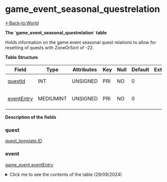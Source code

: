 # game\_event\_seasonal\_questrelation

[<-Back-to:World](database-world)

**The \`game\_event\_seasonal\_questrelation\` table**

Holds information on the game event seasonal quest relations to allow for resetting of quests with ZoneOrSort of -22.

**Table Structure**

| Field           | Type      | Attributes | Key | Null | Default | Extra | Comment                 |
| --------------- | --------- | ---------- | --- | ---- | ------- | ----- | ----------------------- |
| [questId][1]    | INT       | UNSIGNED   | PRI | NO   | 0       |       | Quest Identifier        |
| [eventEntry][2] | MEDIUMINT | UNSIGNED   | PRI | NO   | 0       |       | Entry of the game event |

[1]: #questid
[2]: #evententry

**Description of the fields**

### quest

[quest_template.ID](quest_template#id)

### event

[game_event.eventEntry](game_event#evententry)

<details>

<summary>Click me to see the contents of the table (29/09/2024)</summary>

| questId | eventEntry | Comment (not part of the DB) |
|---------|------------|:------------------------------|
| 9319    | 1          | Midsummer Fire Festival      |
| 9322    | 1          | Midsummer Fire Festival      |
| 9323    | 1          | Midsummer Fire Festival      |
| 9324    | 1          | Midsummer Fire Festival      |
| 9325    | 1          | Midsummer Fire Festival      |
| 9326    | 1          | Midsummer Fire Festival      |
| 9330    | 1          | Midsummer Fire Festival      |
| 9331    | 1          | Midsummer Fire Festival      |
| 9332    | 1          | Midsummer Fire Festival      |
| 9339    | 1          | Midsummer Fire Festival      |
| 9365    | 1          | Midsummer Fire Festival      |
| 9367    | 1          | Midsummer Fire Festival      |
| 9368    | 1          | Midsummer Fire Festival      |
| 9386    | 1          | Midsummer Fire Festival      |
| 9388    | 1          | Midsummer Fire Festival      |
| 9389    | 1          | Midsummer Fire Festival      |
| 11580   | 1          | Midsummer Fire Festival      |
| 11581   | 1          | Midsummer Fire Festival      |
| 11583   | 1          | Midsummer Fire Festival      |
| 11584   | 1          | Midsummer Fire Festival      |
| 11657   | 1          | Midsummer Fire Festival      |
| 11691   | 1          | Midsummer Fire Festival      |
| 11696   | 1          | Midsummer Fire Festival      |
| 11731   | 1          | Midsummer Fire Festival      |
| 11732   | 1          | Midsummer Fire Festival      |
| 11734   | 1          | Midsummer Fire Festival      |
| 11735   | 1          | Midsummer Fire Festival      |
| 11736   | 1          | Midsummer Fire Festival      |
| 11737   | 1          | Midsummer Fire Festival      |
| 11738   | 1          | Midsummer Fire Festival      |
| 11739   | 1          | Midsummer Fire Festival      |
| 11740   | 1          | Midsummer Fire Festival      |
| 11741   | 1          | Midsummer Fire Festival      |
| 11742   | 1          | Midsummer Fire Festival      |
| 11743   | 1          | Midsummer Fire Festival      |
| 11744   | 1          | Midsummer Fire Festival      |
| 11745   | 1          | Midsummer Fire Festival      |
| 11746   | 1          | Midsummer Fire Festival      |
| 11747   | 1          | Midsummer Fire Festival      |
| 11748   | 1          | Midsummer Fire Festival      |
| 11749   | 1          | Midsummer Fire Festival      |
| 11750   | 1          | Midsummer Fire Festival      |
| 11751   | 1          | Midsummer Fire Festival      |
| 11752   | 1          | Midsummer Fire Festival      |
| 11753   | 1          | Midsummer Fire Festival      |
| 11754   | 1          | Midsummer Fire Festival      |
| 11755   | 1          | Midsummer Fire Festival      |
| 11756   | 1          | Midsummer Fire Festival      |
| 11757   | 1          | Midsummer Fire Festival      |
| 11758   | 1          | Midsummer Fire Festival      |
| 11759   | 1          | Midsummer Fire Festival      |
| 11760   | 1          | Midsummer Fire Festival      |
| 11761   | 1          | Midsummer Fire Festival      |
| 11762   | 1          | Midsummer Fire Festival      |
| 11763   | 1          | Midsummer Fire Festival      |
| 11764   | 1          | Midsummer Fire Festival      |
| 11765   | 1          | Midsummer Fire Festival      |
| 11766   | 1          | Midsummer Fire Festival      |
| 11767   | 1          | Midsummer Fire Festival      |
| 11768   | 1          | Midsummer Fire Festival      |
| 11769   | 1          | Midsummer Fire Festival      |
| 11770   | 1          | Midsummer Fire Festival      |
| 11771   | 1          | Midsummer Fire Festival      |
| 11772   | 1          | Midsummer Fire Festival      |
| 11773   | 1          | Midsummer Fire Festival      |
| 11774   | 1          | Midsummer Fire Festival      |
| 11775   | 1          | Midsummer Fire Festival      |
| 11776   | 1          | Midsummer Fire Festival      |
| 11777   | 1          | Midsummer Fire Festival      |
| 11778   | 1          | Midsummer Fire Festival      |
| 11779   | 1          | Midsummer Fire Festival      |
| 11780   | 1          | Midsummer Fire Festival      |
| 11781   | 1          | Midsummer Fire Festival      |
| 11782   | 1          | Midsummer Fire Festival      |
| 11783   | 1          | Midsummer Fire Festival      |
| 11784   | 1          | Midsummer Fire Festival      |
| 11785   | 1          | Midsummer Fire Festival      |
| 11786   | 1          | Midsummer Fire Festival      |
| 11787   | 1          | Midsummer Fire Festival      |
| 11799   | 1          | Midsummer Fire Festival      |
| 11800   | 1          | Midsummer Fire Festival      |
| 11801   | 1          | Midsummer Fire Festival      |
| 11802   | 1          | Midsummer Fire Festival      |
| 11803   | 1          | Midsummer Fire Festival      |
| 11804   | 1          | Midsummer Fire Festival      |
| 11805   | 1          | Midsummer Fire Festival      |
| 11806   | 1          | Midsummer Fire Festival      |
| 11807   | 1          | Midsummer Fire Festival      |
| 11808   | 1          | Midsummer Fire Festival      |
| 11809   | 1          | Midsummer Fire Festival      |
| 11810   | 1          | Midsummer Fire Festival      |
| 11811   | 1          | Midsummer Fire Festival      |
| 11812   | 1          | Midsummer Fire Festival      |
| 11813   | 1          | Midsummer Fire Festival      |
| 11814   | 1          | Midsummer Fire Festival      |
| 11815   | 1          | Midsummer Fire Festival      |
| 11816   | 1          | Midsummer Fire Festival      |
| 11817   | 1          | Midsummer Fire Festival      |
| 11818   | 1          | Midsummer Fire Festival      |
| 11819   | 1          | Midsummer Fire Festival      |
| 11820   | 1          | Midsummer Fire Festival      |
| 11821   | 1          | Midsummer Fire Festival      |
| 11822   | 1          | Midsummer Fire Festival      |
| 11823   | 1          | Midsummer Fire Festival      |
| 11824   | 1          | Midsummer Fire Festival      |
| 11825   | 1          | Midsummer Fire Festival      |
| 11826   | 1          | Midsummer Fire Festival      |
| 11827   | 1          | Midsummer Fire Festival      |
| 11828   | 1          | Midsummer Fire Festival      |
| 11829   | 1          | Midsummer Fire Festival      |
| 11830   | 1          | Midsummer Fire Festival      |
| 11831   | 1          | Midsummer Fire Festival      |
| 11832   | 1          | Midsummer Fire Festival      |
| 11833   | 1          | Midsummer Fire Festival      |
| 11834   | 1          | Midsummer Fire Festival      |
| 11835   | 1          | Midsummer Fire Festival      |
| 11836   | 1          | Midsummer Fire Festival      |
| 11837   | 1          | Midsummer Fire Festival      |
| 11838   | 1          | Midsummer Fire Festival      |
| 11839   | 1          | Midsummer Fire Festival      |
| 11840   | 1          | Midsummer Fire Festival      |
| 11841   | 1          | Midsummer Fire Festival      |
| 11842   | 1          | Midsummer Fire Festival      |
| 11843   | 1          | Midsummer Fire Festival      |
| 11844   | 1          | Midsummer Fire Festival      |
| 11845   | 1          | Midsummer Fire Festival      |
| 11846   | 1          | Midsummer Fire Festival      |
| 11847   | 1          | Midsummer Fire Festival      |
| 11848   | 1          | Midsummer Fire Festival      |
| 11849   | 1          | Midsummer Fire Festival      |
| 11850   | 1          | Midsummer Fire Festival      |
| 11851   | 1          | Midsummer Fire Festival      |
| 11852   | 1          | Midsummer Fire Festival      |
| 11853   | 1          | Midsummer Fire Festival      |
| 11854   | 1          | Midsummer Fire Festival      |
| 11855   | 1          | Midsummer Fire Festival      |
| 11856   | 1          | Midsummer Fire Festival      |
| 11857   | 1          | Midsummer Fire Festival      |
| 11858   | 1          | Midsummer Fire Festival      |
| 11859   | 1          | Midsummer Fire Festival      |
| 11860   | 1          | Midsummer Fire Festival      |
| 11861   | 1          | Midsummer Fire Festival      |
| 11862   | 1          | Midsummer Fire Festival      |
| 11863   | 1          | Midsummer Fire Festival      |
| 11882   | 1          | Midsummer Fire Festival      |
| 11883   | 1          | Midsummer Fire Festival      |
| 11886   | 1          | Midsummer Fire Festival      |
| 11891   | 1          | Midsummer Fire Festival      |
| 11915   | 1          | Midsummer Fire Festival      |
| 11917   | 1          | Midsummer Fire Festival      |
| 11921   | 1          | Midsummer Fire Festival      |
| 11922   | 1          | Midsummer Fire Festival      |
| 11923   | 1          | Midsummer Fire Festival      |
| 11924   | 1          | Midsummer Fire Festival      |
| 11925   | 1          | Midsummer Fire Festival      |
| 11926   | 1          | Midsummer Fire Festival      |
| 11933   | 1          | Midsummer Fire Festival      |
| 11935   | 1          | Midsummer Fire Festival      |
| 11937   | 1          | Midsummer Fire Festival      |
| 11947   | 1          | Midsummer Fire Festival      |
| 11948   | 1          | Midsummer Fire Festival      |
| 11952   | 1          | Midsummer Fire Festival      |
| 11953   | 1          | Midsummer Fire Festival      |
| 11954   | 1          | Midsummer Fire Festival      |
| 11955   | 1          | Midsummer Fire Festival      |
| 11964   | 1          | Midsummer Fire Festival      |
| 11966   | 1          | Midsummer Fire Festival      |
| 11970   | 1          | Midsummer Fire Festival      |
| 11971   | 1          | Midsummer Fire Festival      |
| 11972   | 1          | Midsummer Fire Festival      |
| 11976   | 1          | Midsummer Fire Festival      |
| 12012   | 1          | Midsummer Fire Festival      |
| 13440   | 1          | Midsummer Fire Festival      |
| 13441   | 1          | Midsummer Fire Festival      |
| 13442   | 1          | Midsummer Fire Festival      |
| 13443   | 1          | Midsummer Fire Festival      |
| 13444   | 1          | Midsummer Fire Festival      |
| 13445   | 1          | Midsummer Fire Festival      |
| 13446   | 1          | Midsummer Fire Festival      |
| 13447   | 1          | Midsummer Fire Festival      |
| 13449   | 1          | Midsummer Fire Festival      |
| 13450   | 1          | Midsummer Fire Festival      |
| 13451   | 1          | Midsummer Fire Festival      |
| 13453   | 1          | Midsummer Fire Festival      |
| 13454   | 1          | Midsummer Fire Festival      |
| 13455   | 1          | Midsummer Fire Festival      |
| 13457   | 1          | Midsummer Fire Festival      |
| 13458   | 1          | Midsummer Fire Festival      |
| 13485   | 1          | Midsummer Fire Festival      |
| 13486   | 1          | Midsummer Fire Festival      |
| 13487   | 1          | Midsummer Fire Festival      |
| 13488   | 1          | Midsummer Fire Festival      |
| 13489   | 1          | Midsummer Fire Festival      |
| 13490   | 1          | Midsummer Fire Festival      |
| 13491   | 1          | Midsummer Fire Festival      |
| 13492   | 1          | Midsummer Fire Festival      |
| 13493   | 1          | Midsummer Fire Festival      |
| 13494   | 1          | Midsummer Fire Festival      |
| 13495   | 1          | Midsummer Fire Festival      |
| 13496   | 1          | Midsummer Fire Festival      |
| 13497   | 1          | Midsummer Fire Festival      |
| 13498   | 1          | Midsummer Fire Festival      |
| 13499   | 1          | Midsummer Fire Festival      |
| 13500   | 1          | Midsummer Fire Festival      |
| 6961    | 2          | Winter Veil                  |
| 6962    | 2          | Winter Veil                  |
| 6963    | 2          | Winter Veil                  |
| 6964    | 2          | Winter Veil                  |
| 6983    | 2          | Winter Veil                  |
| 6984    | 2          | Winter Veil                  |
| 7021    | 2          | Winter Veil                  |
| 7022    | 2          | Winter Veil                  |
| 7023    | 2          | Winter Veil                  |
| 7024    | 2          | Winter Veil                  |
| 7025    | 2          | Winter Veil                  |
| 7042    | 2          | Winter Veil                  |
| 7043    | 2          | Winter Veil                  |
| 7045    | 2          | Winter Veil                  |
| 7061    | 2          | Winter Veil                  |
| 7062    | 2          | Winter Veil                  |
| 7063    | 2          | Winter Veil                  |
| 8746    | 2          | Winter Veil                  |
| 8762    | 2          | Winter Veil                  |
| 8763    | 2          | Winter Veil                  |
| 8799    | 2          | Winter Veil                  |
| 8827    | 2          | Winter Veil                  |
| 8828    | 2          | Winter Veil                  |
| 8860    | 6          | New Year's Eve               |
| 8861    | 6          | New Year's Eve               |
| 8619    | 7          | Lunar Festival               |
| 8635    | 7          | Lunar Festival               |
| 8636    | 7          | Lunar Festival               |
| 8642    | 7          | Lunar Festival               |
| 8643    | 7          | Lunar Festival               |
| 8644    | 7          | Lunar Festival               |
| 8645    | 7          | Lunar Festival               |
| 8646    | 7          | Lunar Festival               |
| 8647    | 7          | Lunar Festival               |
| 8648    | 7          | Lunar Festival               |
| 8649    | 7          | Lunar Festival               |
| 8650    | 7          | Lunar Festival               |
| 8651    | 7          | Lunar Festival               |
| 8652    | 7          | Lunar Festival               |
| 8653    | 7          | Lunar Festival               |
| 8654    | 7          | Lunar Festival               |
| 8670    | 7          | Lunar Festival               |
| 8671    | 7          | Lunar Festival               |
| 8672    | 7          | Lunar Festival               |
| 8673    | 7          | Lunar Festival               |
| 8674    | 7          | Lunar Festival               |
| 8675    | 7          | Lunar Festival               |
| 8676    | 7          | Lunar Festival               |
| 8677    | 7          | Lunar Festival               |
| 8678    | 7          | Lunar Festival               |
| 8679    | 7          | Lunar Festival               |
| 8680    | 7          | Lunar Festival               |
| 8681    | 7          | Lunar Festival               |
| 8682    | 7          | Lunar Festival               |
| 8683    | 7          | Lunar Festival               |
| 8684    | 7          | Lunar Festival               |
| 8685    | 7          | Lunar Festival               |
| 8686    | 7          | Lunar Festival               |
| 8688    | 7          | Lunar Festival               |
| 8713    | 7          | Lunar Festival               |
| 8714    | 7          | Lunar Festival               |
| 8715    | 7          | Lunar Festival               |
| 8716    | 7          | Lunar Festival               |
| 8717    | 7          | Lunar Festival               |
| 8718    | 7          | Lunar Festival               |
| 8719    | 7          | Lunar Festival               |
| 8720    | 7          | Lunar Festival               |
| 8721    | 7          | Lunar Festival               |
| 8722    | 7          | Lunar Festival               |
| 8723    | 7          | Lunar Festival               |
| 8724    | 7          | Lunar Festival               |
| 8725    | 7          | Lunar Festival               |
| 8726    | 7          | Lunar Festival               |
| 8727    | 7          | Lunar Festival               |
| 8862    | 7          | Lunar Festival               |
| 8863    | 7          | Lunar Festival               |
| 8864    | 7          | Lunar Festival               |
| 8865    | 7          | Lunar Festival               |
| 8866    | 7          | Lunar Festival               |
| 8867    | 7          | Lunar Festival               |
| 8868    | 7          | Lunar Festival               |
| 8870    | 7          | Lunar Festival               |
| 8871    | 7          | Lunar Festival               |
| 8872    | 7          | Lunar Festival               |
| 8873    | 7          | Lunar Festival               |
| 8874    | 7          | Lunar Festival               |
| 8875    | 7          | Lunar Festival               |
| 8876    | 7          | Lunar Festival               |
| 8877    | 7          | Lunar Festival               |
| 8878    | 7          | Lunar Festival               |
| 8879    | 7          | Lunar Festival               |
| 8880    | 7          | Lunar Festival               |
| 8881    | 7          | Lunar Festival               |
| 8882    | 7          | Lunar Festival               |
| 8883    | 7          | Lunar Festival               |
| 13012   | 7          | Lunar Festival               |
| 13013   | 7          | Lunar Festival               |
| 13014   | 7          | Lunar Festival               |
| 13015   | 7          | Lunar Festival               |
| 13016   | 7          | Lunar Festival               |
| 13017   | 7          | Lunar Festival               |
| 13018   | 7          | Lunar Festival               |
| 13019   | 7          | Lunar Festival               |
| 13020   | 7          | Lunar Festival               |
| 13021   | 7          | Lunar Festival               |
| 13022   | 7          | Lunar Festival               |
| 13023   | 7          | Lunar Festival               |
| 13024   | 7          | Lunar Festival               |
| 13025   | 7          | Lunar Festival               |
| 13026   | 7          | Lunar Festival               |
| 13027   | 7          | Lunar Festival               |
| 13028   | 7          | Lunar Festival               |
| 13029   | 7          | Lunar Festival               |
| 13030   | 7          | Lunar Festival               |
| 13031   | 7          | Lunar Festival               |
| 13032   | 7          | Lunar Festival               |
| 13033   | 7          | Lunar Festival               |
| 13065   | 7          | Lunar Festival               |
| 13066   | 7          | Lunar Festival               |
| 13067   | 7          | Lunar Festival               |
| 8897    | 8          | Love is in the Air           |
| 8898    | 8          | Love is in the Air           |
| 8899    | 8          | Love is in the Air           |
| 8900    | 8          | Love is in the Air           |
| 8901    | 8          | Love is in the Air           |
| 8902    | 8          | Love is in the Air           |
| 8903    | 8          | Love is in the Air           |
| 8904    | 8          | Love is in the Air           |
| 8971    | 8          | Love is in the Air           |
| 8972    | 8          | Love is in the Air           |
| 8973    | 8          | Love is in the Air           |
| 8974    | 8          | Love is in the Air           |
| 8975    | 8          | Love is in the Air           |
| 8976    | 8          | Love is in the Air           |
| 8979    | 8          | Love is in the Air           |
| 8980    | 8          | Love is in the Air           |
| 8981    | 8          | Love is in the Air           |
| 8982    | 8          | Love is in the Air           |
| 8983    | 8          | Love is in the Air           |
| 8984    | 8          | Love is in the Air           |
| 8993    | 8          | Love is in the Air           |
| 9024    | 8          | Love is in the Air           |
| 9025    | 8          | Love is in the Air           |
| 9026    | 8          | Love is in the Air           |
| 9027    | 8          | Love is in the Air           |
| 9028    | 8          | Love is in the Air           |
| 11558   | 8          | Love is in the Air           |
| 12286   | 8          | Love is in the Air           |
| 14483   | 8          | Love is in the Air           |
| 14488   | 8          | Love is in the Air           |
| 24536   | 8          | Love is in the Air           |
| 24541   | 8          | Love is in the Air           |
| 24576   | 8          | Love is in the Air           |
| 24597   | 8          | Love is in the Air           |
| 24609   | 8          | Love is in the Air           |
| 24610   | 8          | Love is in the Air           |
| 24611   | 8          | Love is in the Air           |
| 24612   | 8          | Love is in the Air           |
| 24613   | 8          | Love is in the Air           |
| 24614   | 8          | Love is in the Air           |
| 24615   | 8          | Love is in the Air           |
| 24629   | 8          | Love is in the Air           |
| 24635   | 8          | Love is in the Air           |
| 24636   | 8          | Love is in the Air           |
| 24638   | 8          | Love is in the Air           |
| 24645   | 8          | Love is in the Air           |
| 24647   | 8          | Love is in the Air           |
| 24648   | 8          | Love is in the Air           |
| 24649   | 8          | Love is in the Air           |
| 24650   | 8          | Love is in the Air           |
| 24651   | 8          | Love is in the Air           |
| 24652   | 8          | Love is in the Air           |
| 24655   | 8          | Love is in the Air           |
| 24656   | 8          | Love is in the Air           |
| 24657   | 8          | Love is in the Air           |
| 24658   | 8          | Love is in the Air           |
| 24659   | 8          | Love is in the Air           |
| 24660   | 8          | Love is in the Air           |
| 24661   | 8          | Love is in the Air           |
| 24662   | 8          | Love is in the Air           |
| 24663   | 8          | Love is in the Air           |
| 24664   | 8          | Love is in the Air           |
| 24665   | 8          | Love is in the Air           |
| 24666   | 8          | Love is in the Air           |
| 24745   | 8          | Love is in the Air           |
| 24792   | 8          | Love is in the Air           |
| 24793   | 8          | Love is in the Air           |
| 24804   | 8          | Love is in the Air           |
| 24805   | 8          | Love is in the Air           |
| 24848   | 8          | Love is in the Air           |
| 24849   | 8          | Love is in the Air           |
| 24850   | 8          | Love is in the Air           |
| 24851   | 8          | Love is in the Air           |
| 13479   | 9          | Noblegarden                  |
| 13480   | 9          | Noblegarden                  |
| 13483   | 9          | Noblegarden                  |
| 13484   | 9          | Noblegarden                  |
| 13502   | 9          | Noblegarden                  |
| 13503   | 9          | Noblegarden                  |
| 171     | 10         | Children's Week              |
| 172     | 10         | Children's Week              |
| 558     | 10         | Children's Week              |
| 910     | 10         | Children's Week              |
| 911     | 10         | Children's Week              |
| 915     | 10         | Children's Week              |
| 925     | 10         | Children's Week              |
| 1468    | 10         | Children's Week              |
| 1479    | 10         | Children's Week              |
| 1558    | 10         | Children's Week              |
| 1687    | 10         | Children's Week              |
| 1800    | 10         | Children's Week              |
| 4822    | 10         | Children's Week              |
| 5502    | 10         | Children's Week              |
| 10942   | 10         | Children's Week              |
| 10943   | 10         | Children's Week              |
| 10945   | 10         | Children's Week              |
| 10950   | 10         | Children's Week              |
| 10951   | 10         | Children's Week              |
| 10952   | 10         | Children's Week              |
| 10953   | 10         | Children's Week              |
| 10954   | 10         | Children's Week              |
| 10956   | 10         | Children's Week              |
| 10960   | 10         | Children's Week              |
| 10962   | 10         | Children's Week              |
| 10963   | 10         | Children's Week              |
| 10966   | 10         | Children's Week              |
| 10967   | 10         | Children's Week              |
| 10968   | 10         | Children's Week              |
| 11974   | 10         | Children's Week              |
| 11975   | 10         | Children's Week              |
| 13926   | 10         | Children's Week              |
| 13927   | 10         | Children's Week              |
| 13929   | 10         | Children's Week              |
| 13930   | 10         | Children's Week              |
| 13933   | 10         | Children's Week              |
| 13934   | 10         | Children's Week              |
| 13937   | 10         | Children's Week              |
| 13938   | 10         | Children's Week              |
| 13950   | 10         | Children's Week              |
| 13951   | 10         | Children's Week              |
| 13952   | 10         | Children's Week              |
| 13954   | 10         | Children's Week              |
| 13955   | 10         | Children's Week              |
| 13956   | 10         | Children's Week              |
| 13957   | 10         | Children's Week              |
| 13959   | 10         | Children's Week              |
| 13960   | 10         | Children's Week              |
| 8149    | 11         | Harvest Festival             |
| 8150    | 11         | Harvest Festival             |
| 1657    | 12         | Hallow's End                 |
| 1658    | 12         | Hallow's End                 |
| 8311    | 12         | Hallow's End                 |
| 8312    | 12         | Hallow's End                 |
| 8322    | 12         | Hallow's End                 |
| 8353    | 12         | Hallow's End                 |
| 8354    | 12         | Hallow's End                 |
| 8355    | 12         | Hallow's End                 |
| 8356    | 12         | Hallow's End                 |
| 8357    | 12         | Hallow's End                 |
| 8358    | 12         | Hallow's End                 |
| 8359    | 12         | Hallow's End                 |
| 8360    | 12         | Hallow's End                 |
| 8373    | 12         | Hallow's End                 |
| 8409    | 12         | Hallow's End                 |
| 11131   | 12         | Hallow's End                 |
| 11135   | 12         | Hallow's End                 |
| 11219   | 12         | Hallow's End                 |
| 11220   | 12         | Hallow's End                 |
| 11242   | 12         | Hallow's End                 |
| 11356   | 12         | Hallow's End                 |
| 11357   | 12         | Hallow's End                 |
| 11360   | 12         | Hallow's End                 |
| 11361   | 12         | Hallow's End                 |
| 11392   | 12         | Hallow's End                 |
| 11401   | 12         | Hallow's End                 |
| 11403   | 12         | Hallow's End                 |
| 11404   | 12         | Hallow's End                 |
| 11405   | 12         | Hallow's End                 |
| 11435   | 12         | Hallow's End                 |
| 11439   | 12         | Hallow's End                 |
| 11440   | 12         | Hallow's End                 |
| 11449   | 12         | Hallow's End                 |
| 11450   | 12         | Hallow's End                 |
| 12133   | 12         | Hallow's End                 |
| 12135   | 12         | Hallow's End                 |
| 12139   | 12         | Hallow's End                 |
| 12155   | 12         | Hallow's End                 |
| 12331   | 12         | Hallow's End                 |
| 12332   | 12         | Hallow's End                 |
| 12333   | 12         | Hallow's End                 |
| 12334   | 12         | Hallow's End                 |
| 12335   | 12         | Hallow's End                 |
| 12336   | 12         | Hallow's End                 |
| 12337   | 12         | Hallow's End                 |
| 12338   | 12         | Hallow's End                 |
| 12339   | 12         | Hallow's End                 |
| 12340   | 12         | Hallow's End                 |
| 12341   | 12         | Hallow's End                 |
| 12342   | 12         | Hallow's End                 |
| 12343   | 12         | Hallow's End                 |
| 12344   | 12         | Hallow's End                 |
| 12345   | 12         | Hallow's End                 |
| 12346   | 12         | Hallow's End                 |
| 12347   | 12         | Hallow's End                 |
| 12348   | 12         | Hallow's End                 |
| 12349   | 12         | Hallow's End                 |
| 12350   | 12         | Hallow's End                 |
| 12351   | 12         | Hallow's End                 |
| 12352   | 12         | Hallow's End                 |
| 12353   | 12         | Hallow's End                 |
| 12354   | 12         | Hallow's End                 |
| 12355   | 12         | Hallow's End                 |
| 12356   | 12         | Hallow's End                 |
| 12357   | 12         | Hallow's End                 |
| 12358   | 12         | Hallow's End                 |
| 12359   | 12         | Hallow's End                 |
| 12360   | 12         | Hallow's End                 |
| 12361   | 12         | Hallow's End                 |
| 12362   | 12         | Hallow's End                 |
| 12363   | 12         | Hallow's End                 |
| 12364   | 12         | Hallow's End                 |
| 12365   | 12         | Hallow's End                 |
| 12366   | 12         | Hallow's End                 |
| 12367   | 12         | Hallow's End                 |
| 12368   | 12         | Hallow's End                 |
| 12369   | 12         | Hallow's End                 |
| 12370   | 12         | Hallow's End                 |
| 12371   | 12         | Hallow's End                 |
| 12373   | 12         | Hallow's End                 |
| 12374   | 12         | Hallow's End                 |
| 12375   | 12         | Hallow's End                 |
| 12376   | 12         | Hallow's End                 |
| 12377   | 12         | Hallow's End                 |
| 12378   | 12         | Hallow's End                 |
| 12379   | 12         | Hallow's End                 |
| 12380   | 12         | Hallow's End                 |
| 12381   | 12         | Hallow's End                 |
| 12382   | 12         | Hallow's End                 |
| 12383   | 12         | Hallow's End                 |
| 12384   | 12         | Hallow's End                 |
| 12385   | 12         | Hallow's End                 |
| 12386   | 12         | Hallow's End                 |
| 12387   | 12         | Hallow's End                 |
| 12388   | 12         | Hallow's End                 |
| 12389   | 12         | Hallow's End                 |
| 12390   | 12         | Hallow's End                 |
| 12391   | 12         | Hallow's End                 |
| 12392   | 12         | Hallow's End                 |
| 12393   | 12         | Hallow's End                 |
| 12394   | 12         | Hallow's End                 |
| 12395   | 12         | Hallow's End                 |
| 12396   | 12         | Hallow's End                 |
| 12397   | 12         | Hallow's End                 |
| 12398   | 12         | Hallow's End                 |
| 12399   | 12         | Hallow's End                 |
| 12400   | 12         | Hallow's End                 |
| 12401   | 12         | Hallow's End                 |
| 12402   | 12         | Hallow's End                 |
| 12403   | 12         | Hallow's End                 |
| 12404   | 12         | Hallow's End                 |
| 12405   | 12         | Hallow's End                 |
| 12406   | 12         | Hallow's End                 |
| 12407   | 12         | Hallow's End                 |
| 12408   | 12         | Hallow's End                 |
| 12409   | 12         | Hallow's End                 |
| 12410   | 12         | Hallow's End                 |
| 12940   | 12         | Hallow's End                 |
| 12941   | 12         | Hallow's End                 |
| 12944   | 12         | Hallow's End                 |
| 12945   | 12         | Hallow's End                 |
| 12946   | 12         | Hallow's End                 |
| 12947   | 12         | Hallow's End                 |
| 12950   | 12         | Hallow's End                 |
| 13433   | 12         | Hallow's End                 |
| 13434   | 12         | Hallow's End                 |
| 13435   | 12         | Hallow's End                 |
| 13436   | 12         | Hallow's End                 |
| 13437   | 12         | Hallow's End                 |
| 13438   | 12         | Hallow's End                 |
| 13439   | 12         | Hallow's End                 |
| 13448   | 12         | Hallow's End                 |
| 13452   | 12         | Hallow's End                 |
| 13456   | 12         | Hallow's End                 |
| 13459   | 12         | Hallow's End                 |
| 13460   | 12         | Hallow's End                 |
| 13461   | 12         | Hallow's End                 |
| 13462   | 12         | Hallow's End                 |
| 13463   | 12         | Hallow's End                 |
| 13464   | 12         | Hallow's End                 |
| 13465   | 12         | Hallow's End                 |
| 13466   | 12         | Hallow's End                 |
| 13467   | 12         | Hallow's End                 |
| 13468   | 12         | Hallow's End                 |
| 13469   | 12         | Hallow's End                 |
| 13470   | 12         | Hallow's End                 |
| 13471   | 12         | Hallow's End                 |
| 13472   | 12         | Hallow's End                 |
| 13473   | 12         | Hallow's End                 |
| 13474   | 12         | Hallow's End                 |
| 13501   | 12         | Hallow's End                 |
| 13548   | 12         | Hallow's End                 |
| 11117   | 24         | Brewfest                     |
| 11118   | 24         | Brewfest                     |
| 11120   | 24         | Brewfest                     |
| 11122   | 24         | Brewfest                     |
| 11127   | 24         | Brewfest                     |
| 11293   | 24         | Brewfest                     |
| 11294   | 24         | Brewfest                     |
| 11318   | 24         | Brewfest                     |
| 11320   | 24         | Brewfest                     |
| 11321   | 24         | Brewfest                     |
| 11347   | 24         | Brewfest                     |
| 11400   | 24         | Brewfest                     |
| 11407   | 24         | Brewfest                     |
| 11408   | 24         | Brewfest                     |
| 11409   | 24         | Brewfest                     |
| 11412   | 24         | Brewfest                     |
| 11413   | 24         | Brewfest                     |
| 11419   | 24         | Brewfest                     |
| 11431   | 24         | Brewfest                     |
| 11437   | 24         | Brewfest                     |
| 11438   | 24         | Brewfest                     |
| 11441   | 24         | Brewfest                     |
| 11442   | 24         | Brewfest                     |
| 11444   | 24         | Brewfest                     |
| 11445   | 24         | Brewfest                     |
| 11446   | 24         | Brewfest                     |
| 11447   | 24         | Brewfest                     |
| 11454   | 24         | Brewfest                     |
| 11486   | 24         | Brewfest                     |
| 11487   | 24         | Brewfest                     |
| 12020   | 24         | Brewfest                     |
| 12022   | 24         | Brewfest                     |
| 12062   | 24         | Brewfest                     |
| 12191   | 24         | Brewfest                     |
| 12192   | 24         | Brewfest                     |
| 12193   | 24         | Brewfest                     |
| 12194   | 24         | Brewfest                     |
| 12278   | 24         | Brewfest                     |
| 12306   | 24         | Brewfest                     |
| 12313   | 24         | Brewfest                     |
| 12318   | 24         | Brewfest                     |
| 12420   | 24         | Brewfest                     |
| 12421   | 24         | Brewfest                     |
| 12491   | 24         | Brewfest                     |
| 12492   | 24         | Brewfest                     |
| 13649   | 24         | Brewfest                     |
| 13931   | 24         | Brewfest                     |
| 13932   | 24         | Brewfest                     |
| 14022   | 26         | Pilgrim's Bounty             |
| 14023   | 26         | Pilgrim's Bounty             |
| 14024   | 26         | Pilgrim's Bounty             |
| 14028   | 26         | Pilgrim's Bounty             |
| 14030   | 26         | Pilgrim's Bounty             |
| 14033   | 26         | Pilgrim's Bounty             |
| 14035   | 26         | Pilgrim's Bounty             |
| 14036   | 26         | Pilgrim's Bounty             |
| 14037   | 26         | Pilgrim's Bounty             |
| 14040   | 26         | Pilgrim's Bounty             |
| 14041   | 26         | Pilgrim's Bounty             |
| 14043   | 26         | Pilgrim's Bounty             |
| 14044   | 26         | Pilgrim's Bounty             |
| 14047   | 26         | Pilgrim's Bounty             |
| 14064   | 26         | Pilgrim's Bounty             |
| 14065   | 26         | Pilgrim's Bounty             |
| 14166   | 51         | Day of the Dead              |
| 14167   | 51         | Day of the Dead              |
| 14168   | 51         | Day of the Dead              |
| 14169   | 51         | Day of the Dead              |
| 14170   | 51         | Day of the Dead              |
| 14171   | 51         | Day of the Dead              |
| 14172   | 51         | Day of the Dead              |
| 14173   | 51         | Day of the Dead              |
| 14174   | 51         | Day of the Dead              |
| 14175   | 51         | Day of the Dead              |
| 14176   | 51         | Day of the Dead              |
| 14177   | 51         | Day of the Dead              |
| 8744    | 52         | Winter Veil: Gifts           |
| 8767    | 52         | Winter Veil: Gifts           |
| 8768    | 52         | Winter Veil: Gifts           |
| 8769    | 52         | Winter Veil: Gifts           |
| 8788    | 52         | Winter Veil: Gifts           |
| 8803    | 52         | Winter Veil: Gifts           |
| 11528   | 52         | Winter Veil: Gifts           |
| 13203   | 52         | Winter Veil: Gifts           |
| 13966   | 52         | Winter Veil: Gifts           |

</details>
